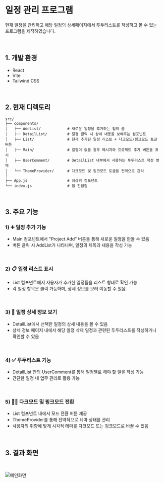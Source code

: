 # 일정 관리 프로그램

현재 일정을 관리하고 해당 일정의 상세페이지에서 투두리스트를 작성하고 볼 수 있는 프로그램을 제작하였습니다.

<br>

## 1. 개발 환경
  - React
  - Vite
  - Tailwind CSS

<br>

## 2. 현재 디렉토리
```
src/
├── components/
│   ├── AddList/            # 새로운 일정을 추가하는 입력 폼
│   ├── DetailList/         # 일정 클릭 시 상세 내용을 보여주는 컴포넌트
│   ├── List/               # 현재 추가된 일정 리스트 + 다크모드/핑크모드 토글 버튼
│   ├── Main/               # 일정이 없을 경우 메시지와 프로젝트 추가 버튼을 표시
│   ├── UserComment/        # DetailList 내부에서 사용하는 투두리스트 작성 영역
│   └── ThemeProvider/      # 다크모드 및 핑크모드 토글을 전역으로 관리
│
├── App.js                  # 최상위 컴포넌트
└── index.js                # 앱 진입점
```

<br>

## 3. 주요 기능

   ### 1) ➕ 일정 추가 기능
   - Main 컴포넌트에서 "Project Add" 버튼을 통해 새로운 일정을 만들 수 있음
   - 버튼 클릭 시 AddList가 나타나며, 일정의 제목과 내용을 작성 가능
     
   <br>
    
   ### 2) 📋 일정 리스트 표시
   - List 컴포넌트에서 사용자가 추가한 일정들을 리스트 형태로 확인 가능
   - 각 일정 항목은 클릭 가능하며, 상세 정보를 보러 이동할 수 있음
  
   <br>
   
   ### 3) 🔎 일정 상세 정보 보기
   - DetailList에서 선택한 일정의 상세 내용을 볼 수 있음
   - 상세 정보 페이지 내에서 해당 일정 삭제  일정과 관련된 투두리스트를 작성하거나 확인할 수 있음

   <br>
  
   ### 4) ✅ 투두리스트 기능
   - DetailList 안의 UserComment를 통해 일정별로 해야 할 일을 작성 가능
   - 간단한 일정 내 업무 관리로 활용 가능

   <br>

   ### 5) 🌙💗 다크모드 및 핑크모드 전환
   - List 컴포넌트 내에서 모드 전환 버튼 제공
   - ThemeProvider를 통해 전역적으로 테마 상태를 관리
   - 사용자의 취향에 맞게 시각적 테마를 다크모드 또는 핑크모드로 바꿀 수 있음

   <br>

## 3. 결과 화면

<br>

![메인화면](https://github.com/user-attachments/assets/c88fed61-e77a-431d-9269-0616deae8b94)

